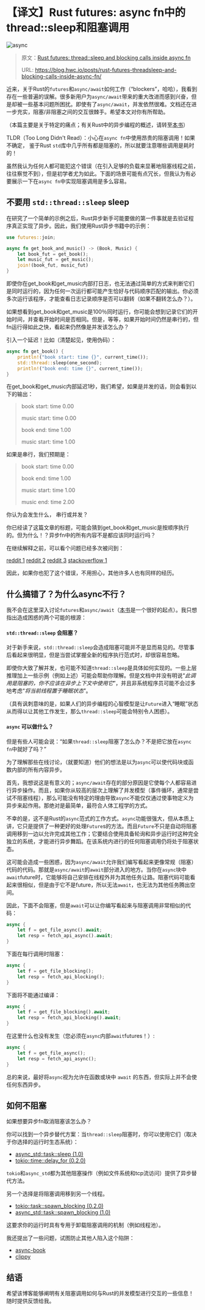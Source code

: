 # 【译文】Rust futures: async fn中的thread::sleep和阻塞调用 

![async](./img/async.jpeg)

> 原文：[Rust futures: thread::sleep and blocking calls inside async fn](https://blog.hwc.io/posts/rust-futures-threadsleep-and-blocking-calls-inside-async-fn/)
>
> URL:    https://blog.hwc.io/posts/rust-futures-threadsleep-and-blocking-calls-inside-async-fn/

近来，关于Rust的`futures`和`async/await`如何工作（“blockers”，哈哈），我看到存在一些普遍的误解。很多新用户为`async/await`带来的重大改进而感到兴奋，但是却被一些基本问题所困扰。即使有了`async/await`，并发依然很难。文档还在进一步充实，阻塞/非阻塞之间的交互很棘手。希望本文对你有所帮助。

（本篇主要是关于特定的痛点；有关Rust中的异步编程的概述，请转至[本书](https://rust-lang.github.io/async-book/index.html)）

TLDR（Too Long Didn't Read）：小心在`async fn`中使用昂贵的阻塞调用！如果不确定， 鉴于Rust `std`库中几乎所有都是阻塞的，所以就要注意哪些调用是耗时的！

虽然我认为任何人都可能犯这个错误（在引入足够的负载来显著地阻塞线程之前，往往察觉不到），但是初学者尤为如此。下面的场景可能有点冗长，但我认为有必要展示一下在`async fn`中实现阻塞调用是多么容易。

## 不要用 `std::thread::sleep` sleep

在研究了一个简单的示例之后，Rust异步新手可能要做的第一件事就是去验证程序真正实现了异步。因此，我们使用Rust异步书籍中的示例：

```rust
use futures::join;

async fn get_book_and_music() -> (Book, Music) {
    let book_fut = get_book();
    let music_fut = get_music();
    join!(book_fut, music_fut)
}
```

即使你在get_book和get_music内部打日志，也无法通过简单的方式来判断它们是同时运行的，因为任何一次运行都可能产生恰好与代码顺序匹配的输出。你必须多次运行该程序，才能查看日志记录顺序是否可以翻转（如果不翻转怎么办？）。

如果想看到get_book和get_music是100％同时运行，你可能会想到记录它们的开始时间，并查看开始时间是否相同。但是，等等，如果开始时间仍然是串行的，但fn运行得如此之快，看起来仍然像是并发该怎么办？

引入一个延迟！比如（清楚起见，使用伪码）：

```rust
async fn get_book() {
    println!("book start: time {}", current_time());
    std::thread::sleep(one_second);
    println!("book end: time {}", current_time());
}
```

在get_book和get_music内部延迟1秒，我们希望，如果是并发的话，则会看到以下的输出：

> book start: time 0.00 
>
> music start: time 0.00 
>
> book end: time 1.00 
>
> music start: time 1.00

如果是串行，我们预期是：

>  book start: time 0.00 
>
> book end: time 1.00 
>
> music start: time 1.00 
>
> music end: time 2.00

你认为会发生什么， 串行或并发？

你已经读了这篇文章的标题，可能会猜到get_book和get_music是按顺序执行的。但为什么！？异步fn中的所有内容不是都应该同时运行吗？

在继续解释之前，可以看个问题已经多次被问到： 

[reddit 1](https://old.reddit.com/r/rust/comments/e1gxf8/not_understanding_asyncawait_properly/) [reddit 2](https://old.reddit.com/r/rust/comments/dtp6z7/what_can_i_actually_do_with_the_new_async_fn/) [reddit 3](https://old.reddit.com/r/rust/comments/dt0ruy/how_to_await_futures_concurrently/) [stackoverflow 1](https://stackoverflow.com/questions/52313031/how-to-run-multiple-futures-that-call-threadsleep-in-parallel) 

因此，如果你也犯了这个错误，不用担心，其他许多人也有同样的经历。

## 什么搞错了？为什么async不行？

我不会在这里深入讨论`futures`和`async/await`（[本书](https://rust-lang.github.io/async-book/index.html)是一个很好的起点）。我只想指出造成困惑的两个可能的根源：

#### `std::thread::sleep` 会阻塞？

对于新手来说，`std::thread::sleep`会造成阻塞可能并不是显而易见的。尽管事后看起来很明显，但是当尝试掌握全新的程序执行范式时，却很容易忽略。 

即使你大致了解并发，也可能不知道`thread::sleep`是具体如何实现的。一些上层推理加上一些示例（例如上述）可能会帮助你理解。但是文档中并没有明说“*此调用是阻塞的，你不应该在异步上下文中使用它*”，并且非系统程序员可能不会过多地考虑“*将当前线程置于睡眠状态*”。

（具有讽刺意味的是，如果人们的异步编程的心智模型是让`Future`进入“睡眠”状态从而得以让其他工作发生，那么`thread::sleep`可能会特别令人困惑）。

####  `async` 可以做什么？

但是有些人可能会说：“如果`thread::sleep`阻塞了怎么办？不是把它放在`async fn`中就好了吗？”

为了理解那些在线讨论，（就要知道）他们的想法是以为`async`可以使代码块或函数内部的所有内容异步。

 首先，我想说这是有意义的；`async/await`存在的部分原因是它使每个人都容易进行异步操作。而且，如果你从较高的层次上理解了并发模型（事件循环，通常是尝试不阻塞线程），那么可能没有特定的理由导致`async`不能仅仅通过使事物定义为异步来起作用。那绝对是最简单，最符合人体工程学的方式。 

不幸的是，这不是Rust的`async`范式的工作方式。`async`功能很强大，但从本质上讲，它只是提供了一种更好的处理`Future`s的方法。而且`Future`不只是自动将阻塞调用移到一边以允许完成其他工作；它要结合使用具备轮询和异步运行时这种完全独立的系统，才能进行异步舞蹈。在该系统内进行的任何阻塞调用仍将处于阻塞状态。 

这可能会造成一些困惑，因为`async/await`允许我们编写看起来更像常规（阻塞）代码的代码。那就是`async/await`的`await`部分进入的地方。当你在`async`块中`await`future时，它能够将自己安排在线程外并为其他任务让路。阻塞代码可能看起来很相似，但是由于它不是future，所以无法`await`，也无法为其他任务腾出空间。

因此，下面不会阻塞，但是`await`可以让你编写看起来与阻塞调用非常相似的代码：

```rust
async {
    let f = get_file_async().await;
    let resp = fetch_api_async().await;
}
```

下面在每行调用时阻塞：

```rust
async {
    let f = get_file_blocking();
    let resp = fetch_api_blocking();
}
```

下面将不能通过编译：

```rust
async {
    let f = get_file_blocking().await;
    let resp = fetch_api_blocking().await;
}
```

在这里什么也没有发生（您必须在`async`内部`await`futures！）:

```rust
async {
    let f = get_file_async();
    let resp = fetch_api_async();
}
```

总的来说，最好将`async`视为允许在函数或块中 `await` 的东西，但实际上并不会使任何东西异步。

## 如何不阻塞

如果想要异步fn取消阻塞该怎么办？ 

你可以找到一个异步替代方案：当`thread::sleep`阻塞时，你可以使用它们（取决于你选择的运行时生态系统）：

- [async_std::task::sleep (1.0)](https://docs.rs/async-std/1.1.0/async_std/task/fn.sleep.html)
- [tokio::time::delay_for (0.2.0)](https://docs.rs/tokio/0.2.0/tokio/time/fn.delay_for.html)

`tokio`和`async_std`都为其他阻塞操作（例如文件系统和tcp流访问）提供了异步替代方法。

另一个选择是将阻塞调用移到另一个线程。

- [tokio::task::spawn_blocking (0.2.0)](https://docs.rs/tokio/0.2.0/tokio/task/fn.spawn_blocking.html)
- [async_std::task::spawn_blocking (1.0)](https://docs.rs/async-std/1.1.0/async_std/task/fn.spawn_blocking.html)

这要求你的运行时具有专用于卸载阻塞调用的机制（例如线程池）。

我还提出了一些问题，试图防止其他人陷入这个陷阱：

- [async-book](https://github.com/rust-lang/async-book/issues/64)
- [clippy](https://github.com/rust-lang/rust-clippy/issues/4377)

## 结语

希望该博客能够阐明有关阻塞调用如何与Rust的并发模型进行交互的一些信息！随时提供反馈给我。



